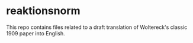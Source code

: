 # reaktionsnorm

This repo contains files related to a draft translation of Woltereck's classic 1909 paper into English. 
